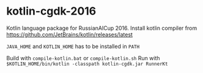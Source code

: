 # kotlin-cgdk-2016

Kotlin language package for RussianAICup 2016.
Install kotlin compiler from https://github.com/JetBrains/kotlin/releases/latest

`JAVA_HOME` and `KOTLIN_HOME` has to be installed in `PATH`

Build with `compile-kotlin.bat` or `compile-kotlin.sh`
Run with `$KOTLIN_HOME/bin/kotlin -classpath kotlin-cgdk.jar RunnerKt`
